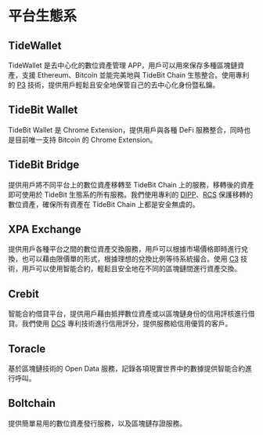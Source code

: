 # 平台生態系

## TideWallet
TideWallet 是去中心化的數位資產管理 APP，用戶可以用來保存多種區塊鏈資產，支援 Ethereum、Bitcoin 並能完美地與 TideBit Chain 生態整合。使用專利的 [P3](./patents.md?id=p3-私鑰碎片化分散式保護機制) 技術，提供用戶輕鬆且安全地保管自己的去中心化身份暨私鑰。

## TideBit Wallet
TideBit Wallet 是 Chrome Extension，提供用戶與各種 DeFi 服務整合，同時也是目前唯一支持 Bitcoin 的 Chrome Extension。

## TideBit Bridge
提供用戶將不同平台上的數位資產移轉至 TideBit Chain 上的服務，移轉後的資產即可使用於 TideBit 生態系的所有服務。我們使用專利的 [DIPP](./patents.md?id=動態不一致私鑰保護機制)、[RCS](./patents.md?id=rcs-可信賴運算服務) 保護移轉的數位資產，確保所有資產在 TideBit Chain 上都是安全無虞的。

## XPA Exchange
提供用戶各種平台之間的數位資產交換服務，用戶可以根據市場價格即時進行兌換，也可以藉由限價單的形式，根據理想的兌換比例等待系統撮合。使用 [C3](./patents.md?id=c3-跨平台數位資產傳輸通道) 技術，用戶可以使用智能合約，輕鬆且安全地在不同的區塊鏈間進行資產交換。

## Crebit
智能合約借貸平台，提供用戶藉由抵押數位資產或以區塊鏈身份的信用評核進行借貸。我們使用 [DCS](./patents.md?id=dcs-去中心式信用評分機制) 專利技術進行信用評分，提供服務給信用優質的客戶。

## Toracle
基於區塊鏈技術的 Open Data 服務，記錄各項現實世界中的數據提供智能合約進行呼叫。

## Boltchain
提供簡單易用的數位資產發行服務，以及區塊鏈存證服務。